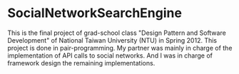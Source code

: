 SocialNetworkSearchEngine
=========================

This is the final project of grad-school class "Design Pattern and Software Development" of National Taiwan University (NTU) in Spring 2012. This project is done in pair-programming. My partner was mainly in charge of the implementation of API calls to social networks. And I was in charge of framework design the remaining implementations.
